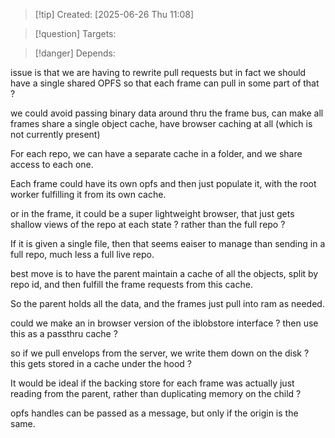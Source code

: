 
>[!tip] Created: [2025-06-26 Thu 11:08]

>[!question] Targets: 

>[!danger] Depends: 

issue is that we are having to rewrite pull requests but in fact we should have a single shared OPFS so that each frame can pull in some part of that ?

we could avoid passing binary data around thru the frame bus, can make all frames share a single object cache, have browser caching at all (which is not currently present)

For each repo, we can have a separate cache in a folder, and we share access to each one.

Each frame could have its own opfs and then just populate it, with the root worker fulfilling it from its own cache.

or in the frame, it could be a super lightweight browser, that just gets shallow views of the repo at each state ? rather than the full repo ?

If it is given a single file, then that seems eaiser to manage than sending in a full repo, much less a full live repo.

best move is to have the parent maintain a cache of all the objects, split by repo id, and then fulfill the frame requests from this cache.

So the parent holds all the data, and the frames just pull into ram as needed.

could we make an in browser version of the iblobstore interface ?
then use this as a passthru cache ?

so if we pull envelops from the server, we write them down on the disk ?
this gets stored in a cache under the hood ?

It would be ideal if the backing store for each frame was actually just reading from the parent, rather than duplicating memory on the child ?

opfs handles can be passed as a message, but only if the origin is the same.